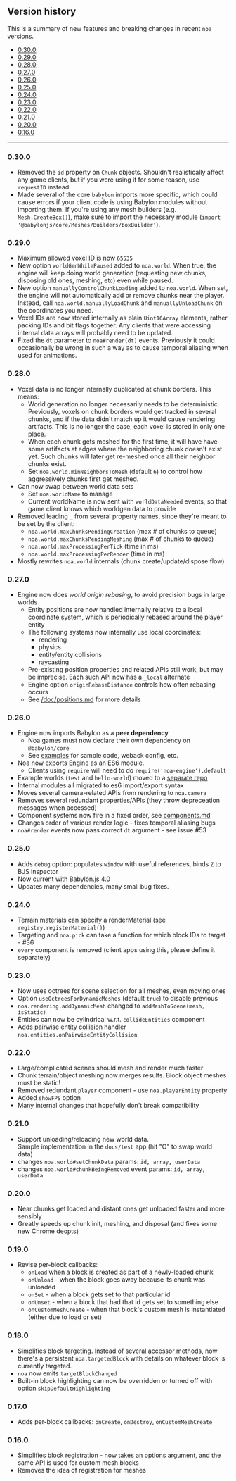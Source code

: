 
## Version history

This is a summary of new features and breaking changes in recent `noa` versions.

 * [0.30.0](#0300)
 * [0.29.0](#0290)
 * [0.28.0](#0280)
 * [0.27.0](#0270)
 * [0.26.0](#0260)
 * [0.25.0](#0250)
 * [0.24.0](#0240)
 * [0.23.0](#0230)
 * [0.22.0](#0220)
 * [0.21.0](#0210)
 * [0.20.0](#0200)
 * [0.16.0](#0160)


----

### 0.30.0

   * Removed the `id` property on `Chunk` objects. Shouldn't realistically affect any game clients, but if you were using it for some reason, use `requestID` instead.
   * Made several of the core `babylon` imports more specific, which could cause errors if your client code is using Babylon modules without importing them. If you're using any mesh builders (e.g. `Mesh.CreateBox()`), make sure to import the necessary module (`import '@babylonjs/core/Meshes/Builders/boxBuilder'`).

### 0.29.0

   * Maximum allowed voxel ID is now `65535`
   * New option `worldGenWhilePaused` added to `noa.world`. When true, the engine will keep doing world generation (requesting new chunks, disposing old ones, meshing, etc) even while paused.
   * New option `manuallyControlChunkLoading` added to `noa.world`. When set, the engine will not automatically add or remove chunks near the player. Instead, call `noa.world.manuallyLoadChunk` and `manuallyUnloadChunk` on the coordinates you need.
   * Voxel IDs are now stored internally as plain `Uint16Array` elements, rather packing IDs and bit flags together. Any clients that were accessing internal data arrays will probably need to be updated.
   * Fixed the `dt` parameter to `noa#render(dt)` events. Previously it could occasionally be wrong in such a way as to cause temporal aliasing when used for animations.     


### 0.28.0

   * Voxel data is no longer internally duplicated at chunk borders. This means:
     * World generation no longer necessarily needs to be deterministic. Previously, voxels on chunk borders would get tracked in several chunks, and if the data didn't match up it would cause rendering artifacts. This is no longer the case, each voxel is stored in only one place.
     * When each chunk gets meshed for the first time, it will have have some artifacts at edges where the neighboring chunk doesn't exist yet. Such chunks will later get re-meshed once all their neighbor chunks exist.
     * Set `noa.world.minNeighborsToMesh` (default `6`) to control how aggressively chunks first get meshed.
   * Can now swap between world data sets
     * Set `noa.worldName` to manage
     * Current worldName is now sent with `worldDataNeeded` events, so that 
       game client knows which worldgen data to provide
   * Removed leading `_` from several property names, since they're meant to be set by the client:
      * `noa.world.maxChunksPendingCreation` (max # of chunks to queue)
      * `noa.world.maxChunksPendingMeshing` (max # of chunks to queue)
      * `noa.world.maxProcessingPerTick` (time in ms)
      * `noa.world.maxProcessingPerRender` (time in ms)
   * Mostly rewrites `noa.world` internals (chunk create/update/dispose flow)


### 0.27.0

   * Engine now does *world origin rebasing*, to avoid precision bugs in large worlds
     * Entity positions are now handled internally relative to a local coordinate system, which is periodically rebased around the player entity
     * The following systems now internally use local coordinates:
       * rendering
       * physics
       * entity/entity collisions
       * raycasting
     * Pre-existing position properties and related APIs still work, but may be imprecise. Each such API now has a `_local` alternate
     * Engine option `originRebaseDistance` controls how often rebasing occurs
     * See [/doc/positions.md](positions.md) for more details


### 0.26.0

   * Engine now imports Babylon as a **peer dependency** 
     * Noa games must now declare their own dependency on `@babylon/core`
     * See [examples](https://github.com/andyhall/noa-examples) for sample code, weback config, etc.
   * Noa now exports Engine as an ES6 module. 
     * Clients using `require` will need to do `require('noa-engine').default`
   * Example worlds (`test` and `hello-world`) moved to a [separate repo](https://github.com/andyhall/noa-examples)
   * Internal modules all migrated to es6 import/export syntax
   * Moves several camera-related APIs from rendering to `noa.camera`
   * Removes several redundant properties/APIs (they throw depreceation messages when accessed)
   * Component systems now fire in a fixed order, see [components.md](components.md)
   * Changes order of various render logic - fixes temporal aliasing bugs
   * `noa#render` events now pass correct `dt` argument - see issue #53

### 0.25.0

   * Adds `debug` option: populates `window` with useful references, binds `Z` to BJS inspector
   * Now current with Babylon.js 4.0
   * Updates many dependencies, many small bug fixes.

### 0.24.0

   * Terrain materials can specify a renderMaterial (see `registry.registerMaterial()`)
   * Targeting and `noa.pick` can take a function for which block IDs to target - #36
   * `every` component is removed (client apps using this, please define it separately)

### 0.23.0

   * Now uses octrees for scene selection for all meshes, even moving ones
   * Option `useOctreesForDynamicMeshes` (default `true`) to disable previous
   * `noa.rendering.addDynamicMesh` changed to `addMeshToScene(mesh, isStatic)`
   * Entities can now be cylindrical w.r.t. `collideEntities` component
   * Adds pairwise entity collision handler `noa.entities.onPairwiseEntityCollision`

### 0.22.0

   * Large/complicated scenes should mesh and render much faster
   * Chunk terrain/object meshing now merges results. Block object meshes must be static!
   * Removed redundant `player` component - use `noa.playerEntity` property
   * Added `showFPS` option
   * Many internal changes that hopefully don't break compatibility

### 0.21.0

   * Support unloading/reloading new world data.  
     Sample implementation in the `docs/test` app (hit "O" to swap world data)
   * changes `noa.world#setChunkData` params: `id, array, userData`
   * changes `noa.world#chunkBeingRemoved` event params: `id, array, userData`

### 0.20.0

   * Near chunks get loaded and distant ones get unloaded faster and more sensibly
   * Greatly speeds up chunk init, meshing, and disposal (and fixes some new Chrome deopts)

### 0.19.0

   * Revise per-block callbacks:
     * `onLoad` when a block is created as part of a newly-loaded chunk  
     * `onUnload` - when the block goes away because its chunk was unloaded
     * `onSet` - when a block gets set to that particular id
     * `onUnset` - when a block that had that id gets set to something else
     * `onCustomMeshCreate` - when that block's custom mesh is instantiated (either due to load or set)

### 0.18.0

   * Simplifies block targeting. Instead of several accessor methods, now there's a persistent `noa.targetedBlock` with details on whatever block is currently targeted.
   * `noa` now emits `targetBlockChanged`
   * Built-in block highlighting can now be overridden or turned off with option `skipDefaultHighlighting`

### 0.17.0

   * Adds per-block callbacks: `onCreate`, `onDestroy`, `onCustomMeshCreate`

### 0.16.0

   * Simplifies block registration - now takes an options argument, and the same API is used for custom mesh blocks
   * Removes the idea of registration for meshes
